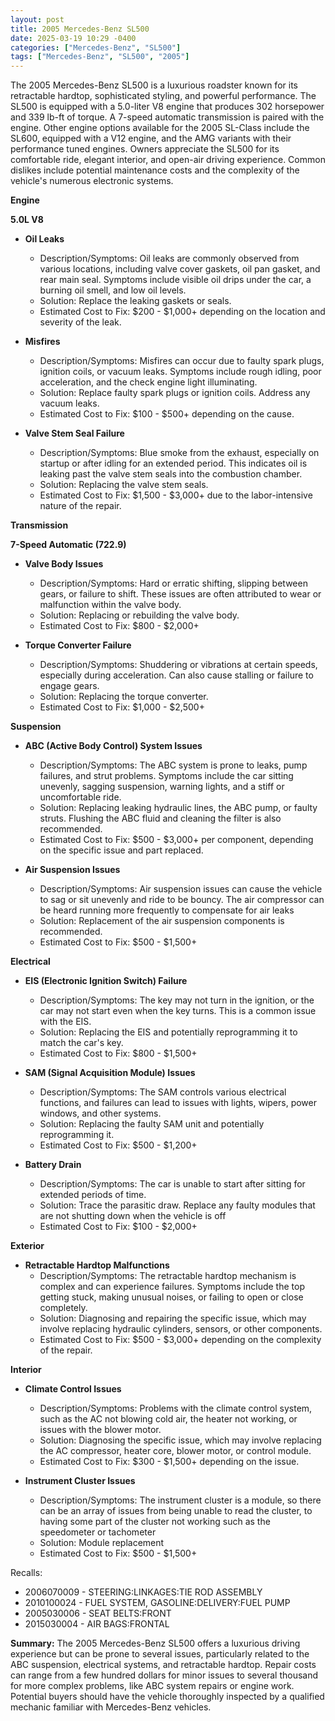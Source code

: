 ```yaml
---
layout: post
title: 2005 Mercedes-Benz SL500
date: 2025-03-19 10:29 -0400
categories: ["Mercedes-Benz", "SL500"]
tags: ["Mercedes-Benz", "SL500", "2005"]
---
```

The 2005 Mercedes-Benz SL500 is a luxurious roadster known for its retractable hardtop, sophisticated styling, and powerful performance. The SL500 is equipped with a 5.0-liter V8 engine that produces 302 horsepower and 339 lb-ft of torque. A 7-speed automatic transmission is paired with the engine. Other engine options available for the 2005 SL-Class include the SL600, equipped with a V12 engine, and the AMG variants with their performance tuned engines. Owners appreciate the SL500 for its comfortable ride, elegant interior, and open-air driving experience. Common dislikes include potential maintenance costs and the complexity of the vehicle's numerous electronic systems.

**Engine**

**5.0L V8**

*   **Oil Leaks**
    *   Description/Symptoms: Oil leaks are commonly observed from various locations, including valve cover gaskets, oil pan gasket, and rear main seal. Symptoms include visible oil drips under the car, a burning oil smell, and low oil levels.
    *   Solution: Replace the leaking gaskets or seals.
    *   Estimated Cost to Fix: $200 - $1,000+ depending on the location and severity of the leak.

*   **Misfires**
    *   Description/Symptoms: Misfires can occur due to faulty spark plugs, ignition coils, or vacuum leaks. Symptoms include rough idling, poor acceleration, and the check engine light illuminating.
    *   Solution: Replace faulty spark plugs or ignition coils. Address any vacuum leaks.
    *   Estimated Cost to Fix: $100 - $500+ depending on the cause.

*   **Valve Stem Seal Failure**
    *   Description/Symptoms: Blue smoke from the exhaust, especially on startup or after idling for an extended period. This indicates oil is leaking past the valve stem seals into the combustion chamber.
    *   Solution: Replacing the valve stem seals.
    *   Estimated Cost to Fix: $1,500 - $3,000+ due to the labor-intensive nature of the repair.

**Transmission**

**7-Speed Automatic (722.9)**

*   **Valve Body Issues**
    *   Description/Symptoms: Hard or erratic shifting, slipping between gears, or failure to shift. These issues are often attributed to wear or malfunction within the valve body.
    *   Solution: Replacing or rebuilding the valve body.
    *   Estimated Cost to Fix: $800 - $2,000+

*   **Torque Converter Failure**
    *   Description/Symptoms: Shuddering or vibrations at certain speeds, especially during acceleration. Can also cause stalling or failure to engage gears.
    *   Solution: Replacing the torque converter.
    *   Estimated Cost to Fix: $1,000 - $2,500+

**Suspension**

*   **ABC (Active Body Control) System Issues**
    *   Description/Symptoms: The ABC system is prone to leaks, pump failures, and strut problems. Symptoms include the car sitting unevenly, sagging suspension, warning lights, and a stiff or uncomfortable ride.
    *   Solution: Replacing leaking hydraulic lines, the ABC pump, or faulty struts. Flushing the ABC fluid and cleaning the filter is also recommended.
    *   Estimated Cost to Fix: $500 - $3,000+ per component, depending on the specific issue and part replaced.

*   **Air Suspension Issues**
     * Description/Symptoms: Air suspension issues can cause the vehicle to sag or sit unevenly and ride to be bouncy. The air compressor can be heard running more frequently to compensate for air leaks
     * Solution: Replacement of the air suspension components is recommended.
     * Estimated Cost to Fix: $500 - $1,500+

**Electrical**

*   **EIS (Electronic Ignition Switch) Failure**
    *   Description/Symptoms: The key may not turn in the ignition, or the car may not start even when the key turns. This is a common issue with the EIS.
    *   Solution: Replacing the EIS and potentially reprogramming it to match the car's key.
    *   Estimated Cost to Fix: $800 - $1,500+

*   **SAM (Signal Acquisition Module) Issues**
    *   Description/Symptoms: The SAM controls various electrical functions, and failures can lead to issues with lights, wipers, power windows, and other systems.
    *   Solution: Replacing the faulty SAM unit and potentially reprogramming it.
    *   Estimated Cost to Fix: $500 - $1,200+

*   **Battery Drain**
    * Description/Symptoms: The car is unable to start after sitting for extended periods of time.
    * Solution: Trace the parasitic draw. Replace any faulty modules that are not shutting down when the vehicle is off
    * Estimated Cost to Fix: $100 - $2,000+

**Exterior**

*   **Retractable Hardtop Malfunctions**
    *   Description/Symptoms: The retractable hardtop mechanism is complex and can experience failures. Symptoms include the top getting stuck, making unusual noises, or failing to open or close completely.
    *   Solution: Diagnosing and repairing the specific issue, which may involve replacing hydraulic cylinders, sensors, or other components.
    *   Estimated Cost to Fix: $500 - $3,000+ depending on the complexity of the repair.

**Interior**

*   **Climate Control Issues**
    *   Description/Symptoms: Problems with the climate control system, such as the AC not blowing cold air, the heater not working, or issues with the blower motor.
    *   Solution: Diagnosing the specific issue, which may involve replacing the AC compressor, heater core, blower motor, or control module.
    *   Estimated Cost to Fix: $300 - $1,500+ depending on the issue.

*   **Instrument Cluster Issues**
    * Description/Symptoms: The instrument cluster is a module, so there can be an array of issues from being unable to read the cluster, to having some part of the cluster not working such as the speedometer or tachometer
    * Solution: Module replacement
    * Estimated Cost to Fix: $500 - $1,500+

Recalls:
*   2006070009 - STEERING:LINKAGES:TIE ROD ASSEMBLY
*   2010100024 - FUEL SYSTEM, GASOLINE:DELIVERY:FUEL PUMP
*   2005030006 - SEAT BELTS:FRONT
*   2015030004 - AIR BAGS:FRONTAL

**Summary:** The 2005 Mercedes-Benz SL500 offers a luxurious driving experience but can be prone to several issues, particularly related to the ABC suspension, electrical systems, and retractable hardtop. Repair costs can range from a few hundred dollars for minor issues to several thousand for more complex problems, like ABC system repairs or engine work. Potential buyers should have the vehicle thoroughly inspected by a qualified mechanic familiar with Mercedes-Benz vehicles.

